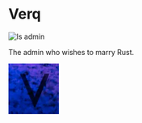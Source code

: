 # Verq

![Is admin](https://badgen.net/static/status/admin/blue?icon=discord)

The admin who wishes to marry Rust.

![pfp](../../../assets/pfp/verq.png)
